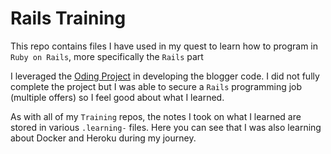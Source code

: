 # Rails Training
This repo contains files I have used in my quest to learn how to program in `Ruby on Rails`, more specifically the `Rails` part

I leveraged the [Oding Project](https://www.theodinproject.com/lessons/ruby-on-rails-blog-app) in developing the blogger code. I did not fully complete the project but I was able to secure a `Rails` programming job (multiple offers) so I feel good about what I learned.

As with all of my `Training` repos, the notes I took on what I learned are stored in various `.learning-` files. Here you can see that I was also learning about Docker and Heroku during my journey. 
